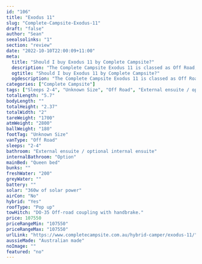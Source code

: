 ```yaml
---
id: "106"
title: "Exodus 11"
slug: "Complete-Campsite-Exodus-11"
draft: "false"
author: "Sean"
seealsolinks: "1"
section: "review"
date: "2022-10-10T22:00:09+11:00"
meta:
  title: "Should I buy Exodus 11 by Complete Campsite?"
  description: "The Complete Campsite Exodus 11 is classed as Off Road, and sleeps 2-4 people. It is Australian made and comes in at Unknown Size. It generally has External ensuite / optional internal ensuite."
  ogtitle: "Should I buy Exodus 11 by Complete Campsite?"
  ogdescription: "The Complete Campsite Exodus 11 is classed as Off Road, and sleeps 2-4 people. It is Australian made and comes in at Unknown Size. It generally has External ensuite / optional internal ensuite."
categories: ["Complete Campsite"]
tags: ["Sleeps 2-4", "Unknown Size", "Off Road", "External ensuite / optional internal ensuite", "Pop up", "Over 100k", "Australian made"]
totalLength: "5.7"
bodyLength: ""
totalHeight: "2.37"
totalWidth: "2"
tareWeight: "1700"
atmWeight: "2800"
ballWeight: "180"
footTag: "Unknown Size"
vanType: "Off Road"
sleeps: "2-4"
bathroom: "External ensuite / optional internal ensuite"
internalBathroom: "Option"
mainBed: "Queen bed"
bunks: ""
freshWater: "200"
greyWater: ""
battery: ""
solar: "360w of solar power"
airCon: "No"
hybrid: "Yes"
roofType: "Pop up"
towHitch: "DO-35 Off-road coupling with handbrake."
price: 107550
priceRangeMin: "107550"
priceRangeMax: "107550"
urlLink: "https://www.completecampsite.com.au/hybrid-camper/exodus-11/"
aussieMade: "Australian made"
noImage: ""
featured: "no"
---
```


